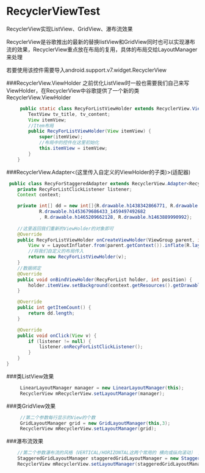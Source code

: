 # RecyclerViewTest

RecyclerView实现ListView、GridView、瀑布流效果

RecyclerView是谷歌推出的最新的替换listView和GridView同时也可以实现瀑布流的效果，RecyclerView重点放在布局的复用，具体的布局交给LayoutManager来处理

若要使用该控件需要导入android.support.v7.widget.RecyclerView

###RecyclerView.ViewHolder
 之前优化ListView时一般也需要我们自己来写ViewHolder，在RecyclerView中谷歌提供了一个新的类RecyclerView.ViewHolder
 
```java
     public static class RecyForListViewHolder extends RecyclerView.ViewHolder {
        TextView tv_title, tv_content;
        View itemView;
        //Item布局
        public RecyForListViewHolder(View itemView) {
            super(itemView);
            //布局中的控件在这里初始化
            this.itemView = itemView;
        }
    }
```

###RecyclerView.Adapter<(这里传入自定义的ViewHolder的子类)>(适配器)
```java
 public class RecyForStaggeredAdapter extends RecyclerView.Adapter<RecyForStaggeredAdapter.RecyForList> implements View.OnClickListener {
    private RecyForListClickListener listener;
    Context context;

    private int[] dd = new int[]{R.drawable.h1438342866771, R.drawable.h1453679686433_1459497492682, R.drawable.h1453679686433_1459497492682,
            R.drawable.h1453679686433_1459497492682
            , R.drawable.h1465209662128, R.drawable.h1463889990992};
            
    //这里返回我们重新的ViewHolder的对象即可
    @Override
    public RecyForListViewHolder onCreateViewHolder(ViewGroup parent, int viewType) {
        View v = LayoutInflater.from(parent.getContext()).inflate(R.layout.adapter_list_item, parent, false);
        //将我们自定义的布局传入
        return new RecyForListViewHolder(v);
    }
    //数据绑定
    @Override
    public void onBindViewHolder(RecyForList holder, int position) {
        holder.itemView.setBackground(context.getResources().getDrawable(dd[position]));
    }

    @Override
    public int getItemCount() {
        return dd.length;
    }

    @Override
    public void onClick(View v) {
        if (listener != null) {
            listener.onRecyForListClickListener();
        }
    }
}
```
###类ListView效果
 ```java
      LinearLayoutManager manager = new LinearLayoutManager(this);
      RecyclerView mRecyclerView.setLayoutManager(manager);
 ```
###类GridView效果
 ```java
      //第二个参数每行显示的View的个数
      GridLayoutManager grid = new GridLayoutManager(this,3);
      RecyclerView mRecyclerView.setLayoutManager(grid);
 ```
###瀑布流效果
 ```java
     //第二个参数瀑布流的风格（VERTICAL/HORIZONTAL这两个常用的 横向或纵向滚动） 第一个参数依据设定的风格列或行的数量
     StaggeredGridLayoutManager staggeredGridLayoutManager = new StaggeredGridLayoutManager(3,StaggeredGridLayoutManager.VERTICAL);
     RecyclerView mRecyclerView.setLayoutManager(staggeredGridLayoutManager);
 ```
